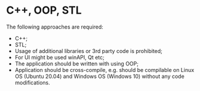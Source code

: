 # C++, OOP, STL

The following approaches are required:
- C++;
- STL;
- Usage of additional libraries or 3rd party code is prohibited;
- For UI might be used winAPI, Qt etc;
- The application should be written with using OOP;
- Application should be cross-compile, e.g. should be compilable on Linux OS (Ubuntu 20.04) and Windows OS (Windows 10) without any code modifications.

